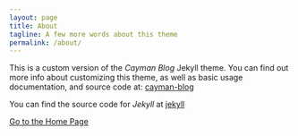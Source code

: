 ```yaml
---
layout: page
title: About
tagline: A few more words about this theme
permalink: /about/
---
```


This is a custom version of the _Cayman Blog_ Jekyll theme. You can find out more info about customizing this theme, as well as basic usage documentation, and source code at: [cayman-blog](https://github.com/lorepirri/cayman-blog)

You can find the source code for _Jekyll_ at [jekyll](https://github.com/jekyll/jekyll)


[Go to the Home Page](./)
